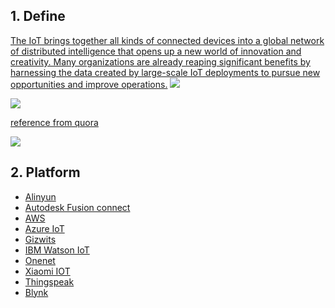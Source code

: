 ## 1. Define
[The IoT brings together all kinds of connected devices into a global network of distributed intelligence that opens up a new world of innovation and creativity. Many organizations are already reaping significant benefits by harnessing the data created by large-scale IoT deployments to pursue new opportunities and improve operations.](https://www.arm.com/solutions/iot)
![](https://nexmaker-profabx.oss-cn-hangzhou.aliyuncs.com/img/iot4.png)

![](https://gitlab.com/picbed/bed/uploads/ca95b76b553f29044e0fa6f77ab4b385/main-qimg-f59e32862c8365da5e1c48bb83395802.png)

[reference from quora](https://www.quora.com/What-are-the-top-IoT-companies)


![](https://gitlab.com/picbed/bed/uploads/252f28c87892aa33d94ae34d929cca27/sensors-19-00676-g001.png)



## 2. Platform
* [Alinyun](https://www.aliyun.com/)
* [Autodesk Fusion connect](http://www.autodeskfusionconnect.com/)
* [AWS](https://www.amazonaws.cn/)
* [Azure IoT](https://azure.microsoft.com/zh-cn/overview/iot/) 
* [Gizwits](https://www.gizwits.com/)
* [IBM Watson IoT](https://www.ibm.com/internet-of-things/solutions/iot-platform/watson-iot-platform)
* [Onenet](https://open.iot.10086.cn/)
* [Xiaomi IOT](https://iot.mi.com/new/index.html)
* [Thingspeak](https://thingspeak.com/)
* [Blynk](https://blynk.io/)



